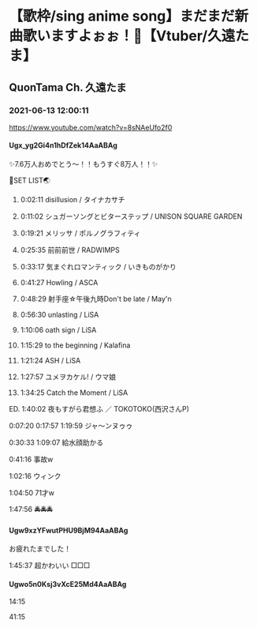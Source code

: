 # 【歌枠/sing anime song】まだまだ新曲歌いますよぉぉ！🌟【Vtuber/久遠たま】

## QuonTama Ch. 久遠たま

### 2021-06-13 12:00:11

https://www.youtube.com/watch?v=8sNAeUfo2f0

#### Ugx_yg2Gi4n1hDfZek14AaABAg

✨7.6万人おめでとう〜！！もうすぐ8万人！！✨



🥚SET LIST🌏



01. 0:02:11 disillusion / タイナカサチ

02. 0:11:02 シュガーソングとビターステップ / UNISON SQUARE GARDEN

03. 0:19:21 メリッサ / ポルノグラフィティ

04. 0:25:35 前前前世 / RADWIMPS

05. 0:33:17 気まぐれロマンティック / いきものがかり

06. 0:41:27 Howling /  ASCA

07. 0:48:29 射手座☆午後九時Don't be late / May'n

08. 0:56:30 unlasting / LiSA

09. 1:10:06 oath sign / LiSA

10. 1:15:29 to the beginning / Kalafina

11. 1:21:24 ASH / LiSA

12. 1:27:57 ユメヲカケル! / ウマ娘

13. 1:34:25 Catch the Moment / LiSA

ED. 1:40:02 夜もすがら君想ふ ／ TOKOTOKO(西沢さんP)



0:07:20 0:17:57 1:19:59 ジャ～ンヌゥゥ

0:30:33 1:09:07 給水顔助かる

0:41:16 事故w

1:02:16 ウィンク

1:04:50 71才w

1:47:56 🚔🚔🚔



#### Ugw9xzYFwutPHU9BjM94AaABAg

お疲れたまでした！

1:45:37 超かわいい □□□



#### Ugwo5n0Ksj3vXcE25Md4AaABAg

14:15

41:15

